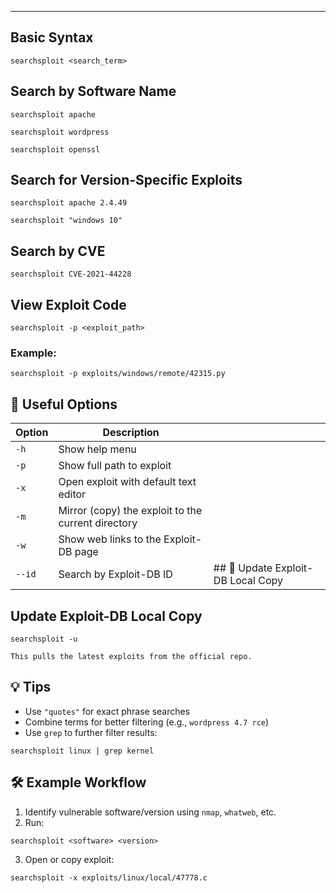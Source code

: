 
---

## Basic Syntax

```
searchsploit <search_term>
```

## Search by Software Name

```
searchsploit apache
```

```
searchsploit wordpress
````

```
searchsploit openssl
```

## Search for Version-Specific Exploits

```
searchsploit apache 2.4.49
```

```
searchsploit "windows 10"
```

## Search by CVE

```
searchsploit CVE-2021-44228
```

## View Exploit Code

```
searchsploit -p <exploit_path>
```

### Example:

```
searchsploit -p exploits/windows/remote/42315.py
```

## 🧰 Useful Options

| Option | Description                                        |                                    |
| ------ | -------------------------------------------------- | ---------------------------------- |
| `-h`   | Show help menu                                     |                                    |
| `-p`   | Show full path to exploit                          |                                    |
| `-x`   | Open exploit with default text editor              |                                    |
| `-m`   | Mirror (copy) the exploit to the current directory |                                    |
| `-w`   | Show web links to the Exploit-DB page              |                                    |
| `--id` | Search by Exploit-DB ID                            | ## 🧹 Update Exploit-DB Local Copy |

## Update Exploit-DB Local Copy

```
searchsploit -u
```
	This pulls the latest exploits from the official repo.


## 💡 Tips

- Use `"quotes"` for exact phrase searches
- Combine terms for better filtering (e.g., `wordpress 4.7 rce`)
- Use `grep` to further filter results:

```
searchsploit linux | grep kernel
```

## 🛠 Example Workflow

1. Identify vulnerable software/version using `nmap`, `whatweb`, etc.
2. Run:

```
searchsploit <software> <version>
```

3. Open or copy exploit:

```
searchsploit -x exploits/linux/local/47778.c
```









